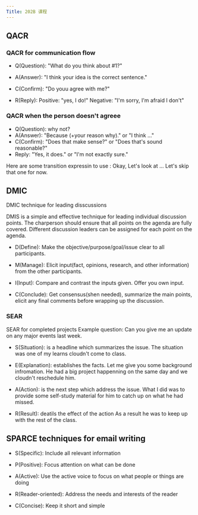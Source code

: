 ```yaml
---
Title: 202B 课程
---
```


## QACR

### QACR for communication flow 

- Q(Question): "What do you think about #1?"

- A(Answer): "I think your idea is the correct sentence."

- C(Confirm): "Do youu agree with me?"

- R(Reply):
    Positive: "yes, I do!"
    Negative: "I'm sorry, I'm afraid I don't"


### QACR when the person doesn't agreee

- Q(Question): why not?
- A(Answer): "Because (+your reason why)." or "I think ..."
- C(Confirm): "Does that make sense?" or "Does that's sound reasonable?"
- Reply: "Yes, it does." or "I'm not exactly sure."


Here are some transition expressin to use : 
    Okay, Let's look at ...
    Let's skip that one for now.


## DMIC

DMIC technique for leading disscussions


DMIS is a simple and effective technique for leading individual discussion points.
The charperson should ensure that all points on the agenda are fully covered.
Different discussion leaders can be assigned for each point on the agenda.


- D(Define): Make the objective/purpose/goal/issue clear to all participants.

- M(Manage): Elicit input(fact, opinions, research, and other information) from the other participants.

- I(Input): Compare and contrast the inputs given. Offer you own input. 

- C(Conclude): Get consensus(shen needed),  summarize the main points, elicit any final comments before wrapping up the discussion.


### SEAR

SEAR for completed projects
Example question: Can you give me an update on any major events last week.

- S(Situation): is a headline which summarizes the issue. 
    The situation was one of my learns cloudn't come to class.

- E(Explanation): establishes the facts.
    Let me give you some background infromation.  He had a big project happenning on the same day and we cloudn't reschedule him.

- A(Action): is the next step which address the issue. 
    What I did was to provide some self-study material for him to catch up on what he had missed.

- R(Result): deatils the effect of the action
    As a result he was to keep up with the rest of the class.




## SPARCE techniques for email writing

- S(Specific): Include all relevant information

- P(Positive): Focus attention on what can be done

- A(Active): Use the active voice to focus on what people or things are doing

- R(Reader-oriented): Address the needs and interests of the reader

- C(Concise): Keep it short and simple